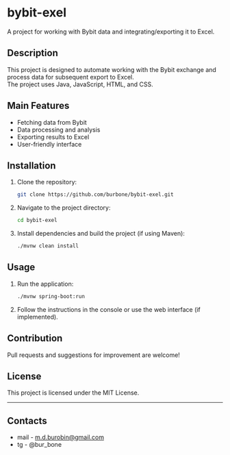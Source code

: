 # bybit-exel

A project for working with Bybit data and integrating/exporting it to Excel.

## Description

This project is designed to automate working with the Bybit exchange and process data for subsequent export to Excel.  
The project uses Java, JavaScript, HTML, and CSS.

## Main Features

- Fetching data from Bybit
- Data processing and analysis
- Exporting results to Excel
- User-friendly interface

## Installation

1. Clone the repository:
   ```bash
   git clone https://github.com/burbone/bybit-exel.git
   ```
2. Navigate to the project directory:
   ```bash
   cd bybit-exel
   ```
3. Install dependencies and build the project (if using Maven):
   ```bash
   ./mvnw clean install
   ```

## Usage

1. Run the application:
   ```bash
   ./mvnw spring-boot:run
   ```
2. Follow the instructions in the console or use the web interface (if implemented).


## Contribution

Pull requests and suggestions for improvement are welcome!

## License

This project is licensed under the MIT License.

---

## Contacts

- mail - m.d.burobin@gmail.com
- tg - @bur_bone